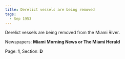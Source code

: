 ```yaml
---  
title: Derelict vessels are being removed  
tags:  
  - Sep 1953  
---  
```

  
Derelict vessels are being removed from the Miami River.  
  
Newspapers: **Miami Morning News or The Miami Herald**  
  
Page: **1**, Section: **D** 

